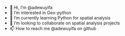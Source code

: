 - 👋 Hi, I’m @adewuyifa
- 👀 I’m interested in Geo-python
- 🌱 I’m currently learning Python for spatial analysis
- 💞️ I’m looking to collaborate on spatial analysis projects
- 📫 How to reach me @adewuyifa on github

<!---
adewuyifa/adewuyifa is a ✨ special ✨ repository because its `README.md` (this file) appears on your GitHub profile.
You can click the Preview link to take a look at your changes.
--->
